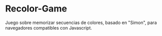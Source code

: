 # Recolor-Game
Juego sobre memorizar secuencias de colores, basado en "Simon", para navegadores compatibles con Javascript.
